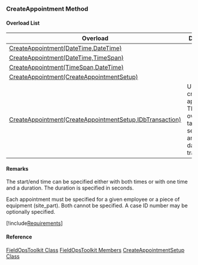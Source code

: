 ### CreateAppointment Method

#### Overload List

| Overload | Description |
| --- | --- |
| [CreateAppointment(DateTime,DateTime)](FChoice.Toolkits.Clarify~FChoice.Toolkits.Clarify.FieldOps.FieldOpsToolkit~CreateAppointment(DateTime,DateTime).md) |   |
| [CreateAppointment(DateTime,TimeSpan)](FChoice.Toolkits.Clarify~FChoice.Toolkits.Clarify.FieldOps.FieldOpsToolkit~CreateAppointment(DateTime,TimeSpan).md) |   |
| [CreateAppointment(TimeSpan,DateTime)](FChoice.Toolkits.Clarify~FChoice.Toolkits.Clarify.FieldOps.FieldOpsToolkit~CreateAppointment(TimeSpan,DateTime).md) |   |
| [CreateAppointment(CreateAppointmentSetup)](FChoice.Toolkits.Clarify~FChoice.Toolkits.Clarify.FieldOps.FieldOpsToolkit~CreateAppointment(CreateAppointmentSetup).md) |   |
| [CreateAppointment(CreateAppointmentSetup,IDbTransaction)](FChoice.Toolkits.Clarify~FChoice.Toolkits.Clarify.FieldOps.FieldOpsToolkit~CreateAppointment(CreateAppointmentSetup,IDbTransaction).md) | Used to create a new appointment. This overload takes a setup object and a database transaction.   |

#### Remarks

The start/end time can be specified either with both times or with one time and a duration. The duration is specified in seconds.

Each appointment must be specified for a given employee or a piece of equipment (site_part). Both cannot be specified. A case ID number may be optionally specified.

[!include[Requirements](../partials/requirements.md)]



#### Reference

[FieldOpsToolkit Class](FChoice.Toolkits.Clarify~FChoice.Toolkits.Clarify.FieldOps.FieldOpsToolkit.md)
[FieldOpsToolkit Members](FChoice.Toolkits.Clarify~FChoice.Toolkits.Clarify.FieldOps.FieldOpsToolkit_members.md)
[CreateAppointmentSetup Class](FChoice.Toolkits.Clarify~FChoice.Toolkits.Clarify.FieldOps.CreateAppointmentSetup.md)
